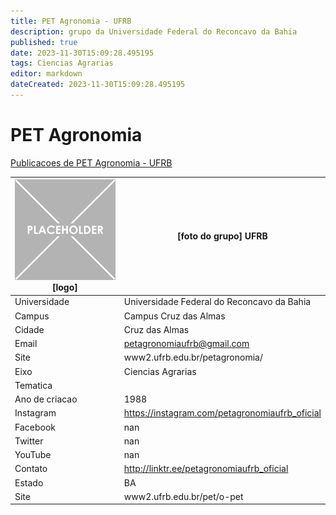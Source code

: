 ```yaml
---
title: PET Agronomia - UFRB
description: grupo da Universidade Federal do Reconcavo da Bahia
published: true
date: 2023-11-30T15:09:28.495195
tags: Ciencias Agrarias
editor: markdown
dateCreated: 2023-11-30T15:09:28.495195
---
```


# PET Agronomia

[Publicacoes de PET Agronomia - UFRB](/atividade/16PETAgronomiaUFRB/feed.md)

| ![placeholder.png](/placeholder.png) [logo] | [foto do grupo] UFRB         |
| ------------------------------------------- | ------------------------------------------------- |
| Universidade                                | Universidade Federal do Reconcavo da Bahia      |
| Campus                                      | Campus Cruz das Almas            |
| Cidade                                      | Cruz das Almas             |
| Email                                       | petagronomiaufrb@gmail.com             |
| Site                                        | www2.ufrb.edu.br/petagronomia/              |
| Eixo                                        | Ciencias Agrarias              |
| Tematica                                    |           |
| Ano de criacao                              | 1988        |
| Instagram                                   | https://instagram.com/petagronomiaufrb_oficial         |
| Facebook                                    | nan          |
| Twitter                                     | nan           |
| YouTube                                     | nan           |
| Contato                                     | http://linktr.ee/petagronomiaufrb_oficial         |
| Estado                                      |  BA            |
| Site                                        | www2.ufrb.edu.br/pet/o-pet |
